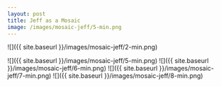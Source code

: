 ```yaml
---
layout: post
title: Jeff as a Mosaic
image: /images/mosaic-jeff/5-min.png
---
```

<!---
![]({{ site.baseurl }}/images/mosaic-jeff/1-min.png)
-->
![]({{ site.baseurl }}/images/mosaic-jeff/2-min.png)
<!---
![]({{ site.baseurl }}/images/mosaic-jeff/3-min.png)
![]({{ site.baseurl }}/images/mosaic-jeff/4-min.png)
-->
![]({{ site.baseurl }}/images/mosaic-jeff/5-min.png)
![]({{ site.baseurl }}/images/mosaic-jeff/6-min.png)
![]({{ site.baseurl }}/images/mosaic-jeff/7-min.png)
![]({{ site.baseurl }}/images/mosaic-jeff/8-min.png)



